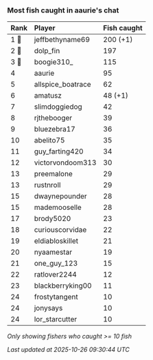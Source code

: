 ### Most fish caught in aaurie's chat

| Rank  | Player            | Fish caught |
|:------|:------------------|:------------|
| 1 🥇  | jeffbethyname69   | 200 (+1)    |
| 2 🥈  | dolp_fin          | 197         |
| 3 🥉  | boogie310_        | 115         |
| 4     | aaurie            | 95          |
| 5     | allspice_boatrace | 62          |
| 6     | amatusz           | 48 (+1)     |
| 7     | slimdoggiedog     | 42          |
| 8     | rjthebooger       | 39          |
| 9     | bluezebra17       | 36          |
| 10    | abelito75         | 35          |
| 11    | guy_farting420    | 34          |
| 12    | victorvondoom313  | 30          |
| 13    | preemalone        | 29          |
| 13    | rustnroll         | 29          |
| 15    | dwaynepounder     | 28          |
| 15    | mademooselle      | 28          |
| 17    | brody5020         | 23          |
| 18    | curiouscorvidae   | 22          |
| 19    | eldiabloskillet   | 21          |
| 20    | nyaamestar        | 19          |
| 21    | one_guy_123       | 15          |
| 22    | ratlover2244      | 12          |
| 23    | blackberryking00  | 11          |
| 24    | frostytangent     | 10          |
| 24    | jonysays          | 10          |
| 24    | lor_starcutter    | 10          |

_Only showing fishers who caught >= 10 fish_

_Last updated at 2025-10-26 09:30:44 UTC_